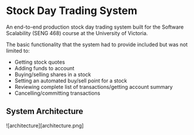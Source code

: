 # Stock Day Trading System

An end-to-end production stock day trading system built for the Software Scalability (SENG 468) course at the University of Victoria.

The basic functionality that the system had to provide included but was not limited to:
- Getting stock quotes
- Adding funds to account
- Buying/selling shares in a stock
- Setting an automated buy/sell point for a stock
- Reviewing complete list of transactions/getting account summary
- Cancelling/committing transactions

## System Architecture

![architecture][architecture.png]
